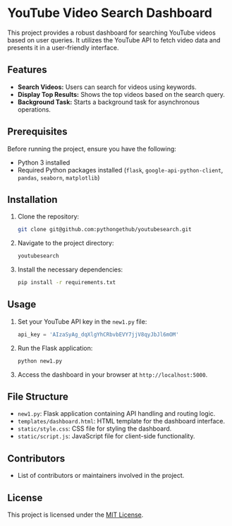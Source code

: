 # YouTube Video Search Dashboard

This project provides a robust dashboard for searching YouTube videos based on user queries. It utilizes the YouTube API to fetch video data and presents it in a user-friendly interface.

## Features

- **Search Videos:** Users can search for videos using keywords.
- **Display Top Results:** Shows the top videos based on the search query.
- **Background Task:** Starts a background task for asynchronous operations.

## Prerequisites

Before running the project, ensure you have the following:

- Python 3 installed
- Required Python packages installed (`flask`, `google-api-python-client`, `pandas`, `seaborn`, `matplotlib`)

## Installation

1. Clone the repository:

    ```bash
    git clone git@github.com:pythongethub/youtubesearch.git
    ```

2. Navigate to the project directory:

    ```bash
    youtubesearch
    ```

3. Install the necessary dependencies:

    ```bash
    pip install -r requirements.txt
    ```

## Usage

1. Set your YouTube API key in the `new1.py` file:

    ```python
    api_key = 'AIzaSyAg_dqXlgYhCRbvbEVY7jjV8qyJbJl6mOM'
    ```

2. Run the Flask application:

    ```bash
    python new1.py
    ```

3. Access the dashboard in your browser at `http://localhost:5000`.

## File Structure

- `new1.py`: Flask application containing API handling and routing logic.
- `templates/dashboard.html`: HTML template for the dashboard interface.
- `static/style.css`: CSS file for styling the dashboard.
- `static/script.js`: JavaScript file for client-side functionality.

## Contributors

- List of contributors or maintainers involved in the project.

## License

This project is licensed under the [MIT License](LICENSE).
